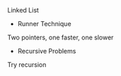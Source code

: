Linked List

* Runner Technique

Two pointers, one faster, one slower

* Recursive Problems

Try recursion
